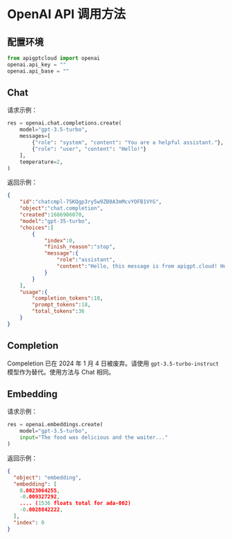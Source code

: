 # OpenAI API 调用方法

## 配置环境
```python
from apigptcloud import openai
openai.api_key = ""
openai.api_base = ""
```

## Chat
请求示例：
```python
res = openai.chat.completions.create(
    model="gpt-3.5-turbo",
    messages=[
        {"role": "system", "content": "You are a helpful assistant."},
        {"role": "user", "content": "Hello!"}
    ],
    temperature=2,
)
```
返回示例：
```json
{
    "id":"chatcmpl-7SKQgp3ry5w9ZB0A3mMcvYOFB1VYG",
    "object":"chat.completion",
    "created":1686986070,
    "model":"gpt-35-turbo",
    "choices":[
        {
            "index":0,
            "finish_reason":"stop",
            "message":{
                "role":"assistant",
                "content":"Hello, this message is from apigpt.cloud! How may I assist you today?"
            }
        }
    ],
    "usage":{
        "completion_tokens":18,
        "prompt_tokens":18,
        "total_tokens":36
    }
}
```

## Completion
Compeletion 已在 2024 年 1 月 4 日被废弃。请使用 `gpt-3.5-turbo-instruct` 模型作为替代。使用方法与 Chat 相同。

## Embedding
请求示例：
```python
res = openai.embeddings.create(
    model="gpt-3.5-turbo",
    input="The food was delicious and the waiter..."
)
```
返回示例：
```json
{
  "object": "embedding",
  "embedding": [
    0.0023064255,
    -0.009327292,
    .... (1536 floats total for ada-002)
    -0.0028842222,
  ],
  "index": 0
}
```